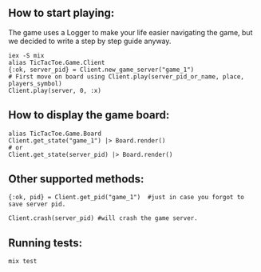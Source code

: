 ## How to start playing:

The game uses a Logger to make your life easier navigating the game, but we decided to write a step by step guide anyway.

  ```
  iex -S mix
  alias TicTacToe.Game.Client
  {:ok, server_pid} = Client.new_game_server("game_1")
  # First move on board using Client.play(server_pid_or_name, place, players_symbol)
  Client.play(server, 0, :x)
  ```

## How to display the game board:

  ```
  alias TicTacToe.Game.Board
  Client.get_state("game_1") |> Board.render()
  # or
  Client.get_state(server_pid) |> Board.render()
  ```

## Other supported methods:

  ```
  {:ok, pid} = Client.get_pid("game_1")  #just in case you forgot to save server pid.

  Client.crash(server_pid) #will crash the game server.
  ```

## Running tests:
  ```
  mix test
  ```